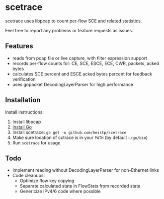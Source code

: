 # scetrace

scetrace uses libpcap to count per-flow SCE and related statistics.

Feel free to report any problems or feature requests as issues.

## Features

- reads from pcap file or live capture, with filter expression support
- records per-flow counts for: CE, SCE, ESCE, ECE, CWR, packets, acked bytes
- calculates SCE percent and ESCE acked bytes percent for feedback verification
- uses gopacket DecodingLayerParser for high performance

## Installation

Install instructions:

1. Install libpcap
2. [Install Go](https://golang.org/dl/)
3. Install scetrace: `go get -u github.com/heistp/scetrace`
4. Make sure location of cctrace is in your `PATH` (by default `~/go/bin`)
5. Run `scetrace` for usage

## Todo

- Implement reading without DecodingLayerParser for non-Ethernet links
- Code cleanups:
  - Optimize flow key copying
  - Separate calculated state in FlowStats from recorded state
  - Genericize IPv4/6 code where possible
